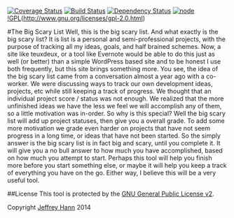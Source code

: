 [![Coverage Status](https://coveralls.io/repos/obihann/big-scary-list/badge.svg)](https://coveralls.io/r/obihann/big-scary-list)
[![Build Status](https://travis-ci.org/obihann/big-scary-list.svg?branch=node)](https://travis-ci.org/obihann/big-scary-list)
[![Dependency Status](https://david-dm.org/obihann/big-scary-list.svg)](https://david-dm.org/obihann/big-scary-list)
[![node](https://img.shields.io/node/v/gh-badges.svg)](https://nodejs.org/)
[!GPL](https://img.shields.io/badge/license-GPLv2-green.svg)(http://www.gnu.org/licenses/gpl-2.0.html)

#The Big Scary List
Well, this is the big scary list. And what exactly is the big scary list? It is list is a personal and semi-professional projects, with the purpose of tracking all my ideas, goals, and half brained schemes. Now, a site like teuxdeux, or a tool like Evernote would be able to do this just as well (or better) than a simple WordPress based site and to be honest I use both frequently, but this site brings something more. 
You see, the idea of the big scary list came from a conversation almost a year ago with a co-worker. We were discussing ways to track our own development ideas, projects, etc while still keeping a track of progress. We thought that an individual project score / status was not enough. We realized that the more unfinished ideas we have the less we feel we will accomplish any of them, so a little motivation was in-order. So why is this special? Well the big scary list will add up project statuses, then give you a overall grade. To add some more motivation we grade even harder on projects that have not seem progress in a long time, or ideas that have not been started. 
So the simply answer is the big scary list is in fact big and scary, until you complete it. It will give you a no bull answer to how much you have accomplished, based on how much you attempt to start. Perhaps this tool will help you finish more before you start something else, or maybe it will help you keep a track of everything you have on the go. Either way, I believe this will be a very useful tool.

##License
This tool is protected by the [GNU General Public License v2](http://www.gnu.org/licenses/gpl-2.0.html).

Copyright [Jeffrey Hann](http://jeffreyhann.ca/) 2014
